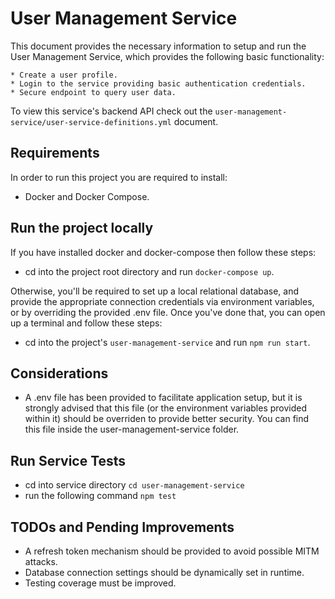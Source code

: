 # User Management Service

This document provides the necessary information to setup and run the User Management Service, which provides the following basic functionality:

    * Create a user profile.
    * Login to the service providing basic authentication credentials.
    * Secure endpoint to query user data.

To view this service's backend API check out the `user-management-service/user-service-definitions.yml` document.

## Requirements

In order to run this project you are required to install:

- Docker and Docker Compose.

## Run the project locally

If you have installed docker and docker-compose then follow these steps:

- cd into the project root directory and run `docker-compose up`.

Otherwise, you'll be required to set up a local relational database, and provide the appropriate connection credentials via environment variables, or by overriding the provided .env file. Once you've done that, you can open up a terminal and follow these steps:

- cd into the project's `user-management-service` and run `npm run start`.


## Considerations

- A .env file has been provided to facilitate application setup, but it is strongly advised that this file (or the environment variables provided within it) should be overriden to provide better security. You can find this file inside the user-management-service folder.

## Run Service Tests

- cd into service directory `cd user-management-service`
- run the following command `npm test`

## TODOs and Pending Improvements 

- A refresh token mechanism should be provided to avoid possible MITM attacks.
- Database connection settings should be dynamically set in runtime.
- Testing coverage must be improved.

